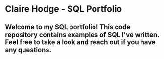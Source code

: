 # Claire Hodge - SQL Portfolio

## Welcome to my SQL portfolio! This code repository contains examples of SQL I've written. Feel free to take a look and reach out if you have any questions.
